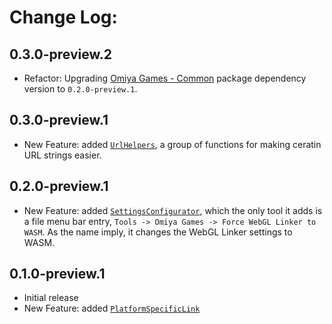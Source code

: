 # Change Log:

## 0.3.0-preview.2

- Refactor: Upgrading [Omiya Games - Common](https://openupm.com/packages/com.omiyagames.common) package dependency version to `0.2.0-preview.1`.

## 0.3.0-preview.1

- New Feature: added [`UrlHelpers`](https://github.com/OmiyaGames/omiya-games-web/blob/master/Runtime/UrlHelpers.cs), a group of functions for making ceratin URL strings easier.

## 0.2.0-preview.1

- New Feature: added [`SettingsConfigurator`](https://github.com/OmiyaGames/omiya-games-web/blob/master/Editor/SettingsConfigurator.cs), which the only tool it adds is a file menu bar entry, `Tools -> Omiya Games -> Force WebGL Linker to WASM`.  As the name imply, it changes the WebGL Linker settings to WASM.

## 0.1.0-preview.1

- Initial release
- New Feature: added [`PlatformSpecificLink`](https://github.com/OmiyaGames/omiya-games-web/blob/master/Runtime/PlatformSpecificLink.cs)
